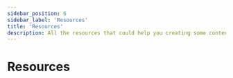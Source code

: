 ```yaml
---
sidebar_position: 6
sidebar_label: 'Resources'
title: 'Resources'
description: All the resources that could help you creating some content around VeriConomy
---
```

# Resources

